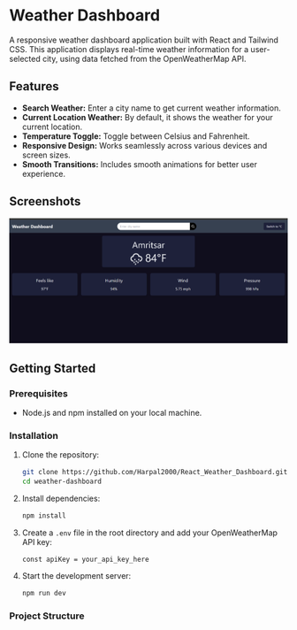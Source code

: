 # Weather Dashboard

A responsive weather dashboard application built with React and Tailwind CSS. This application displays real-time weather information for a user-selected city, using data fetched from the OpenWeatherMap API. 

## Features

- **Search Weather:** Enter a city name to get current weather information.
- **Current Location Weather:** By default, it shows the weather for your current location.
- **Temperature Toggle:** Toggle between Celsius and Fahrenheit.
- **Responsive Design:** Works seamlessly across various devices and screen sizes.
- **Smooth Transitions:** Includes smooth animations for better user experience.

## Screenshots

![Weather Dashboard Screenshot](./src/assets/images/appSS.png)

## Getting Started

### Prerequisites

- Node.js and npm installed on your local machine.

### Installation

1. Clone the repository:

    ```bash
    git clone https://github.com/Harpal2000/React_Weather_Dashboard.git
    cd weather-dashboard
    ```

2. Install dependencies:

    ```bash
    npm install
    ```

3. Create a `.env` file in the root directory and add your OpenWeatherMap API key:

    ```
    const apiKey = your_api_key_here
    ```

4. Start the development server:

    ```bash
    npm run dev
    ```

### Project Structure

